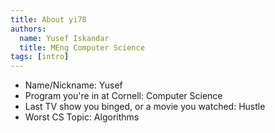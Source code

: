 ```yaml
---
title: About yi78
authors:
  name: Yusef Iskandar
  title: MEng Computer Science
tags: [intro]
---
```


- Name/Nickname: Yusef
- Program you're in at Cornell: Computer Science
- Last TV show you binged, or a movie you watched: Hustle
- Worst CS Topic: Algorithms
